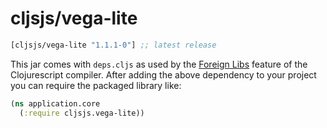 # cljsjs/vega-lite

[](dependency)
```clojure
[cljsjs/vega-lite "1.1.1-0"] ;; latest release
```
[](/dependency)

This jar comes with `deps.cljs` as used by the [Foreign Libs][flibs] feature
of the Clojurescript compiler. After adding the above dependency to your project
you can require the packaged library like:

```clojure
(ns application.core
  (:require cljsjs.vega-lite))
```

[flibs]: https://github.com/clojure/clojurescript/wiki/Packaging-Foreign-Dependencies

